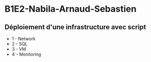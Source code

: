 # B1E2-Nabila-Arnaud-Sebastien

## Déploiement d'une infrastructure avec script


* 1 - Network
* 2 - SQL
* 3 - VM
* 4 - Monitoring